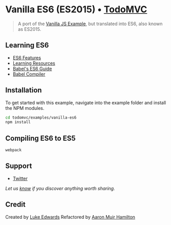 # Vanilla ES6 (ES2015) • [TodoMVC](http://todomvc.com)

> A port of the [Vanilla JS Example](http://todomvc.com/examples/vanillajs/), but translated into ES6, also known as ES2015.

## Learning ES6

- [ES6 Features](https://github.com/lukehoban/es6features)
- [Learning Resources](https://github.com/ericdouglas/ES6-Learning)
- [Babel's ES6 Guide](https://babeljs.io/docs/learn-es2015/)
- [Babel Compiler](https://babeljs.io/)

## Installation

To get started with this example, navigate into the example folder and install the NPM modules.
```bash
cd todomvc/examples/vanilla-es6
npm install
```

## Compiling ES6 to ES5

```bash
webpack
```

## Support

- [Twitter](http://twitter.com/lukeed05)

*Let us [know](https://github.com/tastejs/todomvc/issues) if you discover anything worth sharing.*

## Credit

Created by [Luke Edwards](http://www.lukeed.com)
Refactored by [Aaron Muir Hamilton](https://github.com/xorgy)
